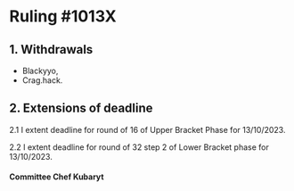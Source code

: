 # Ruling #1013X

## 1. Withdrawals

- Blackyyo,
- Crag.hack.

## 2. Extensions of deadline

2.1 I extent deadline for round of 16 of Upper Bracket Phase for 13/10/2023.

2.2 I extent deadline for round of 32 step 2 of Lower Bracket phase for 13/10/2023.

#### Committee Chef Kubaryt
